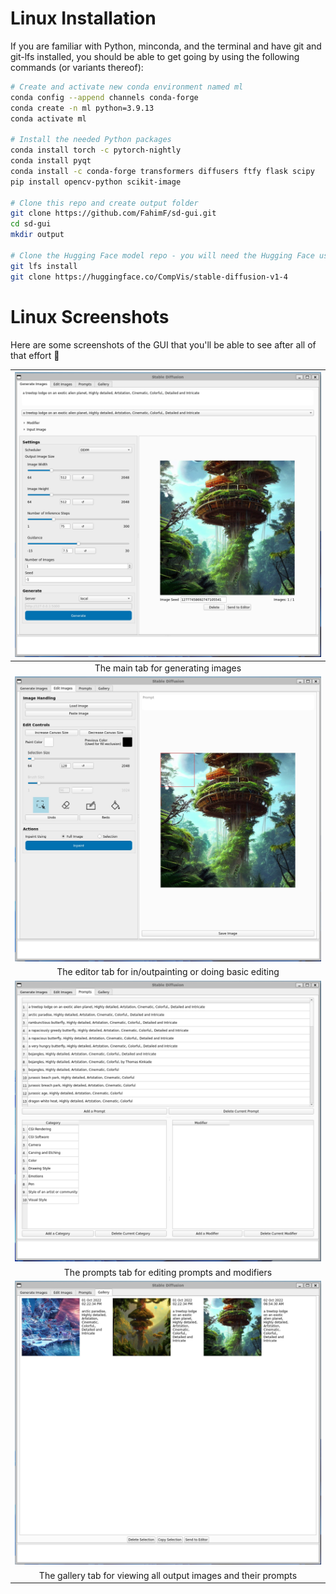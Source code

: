 # Linux Installation

If you are familiar with Python, minconda, and the terminal and have git and git-lfs installed, you should be able to get going by using the following commands (or variants thereof):

```bash
# Create and activate new conda environment named ml
conda config --append channels conda-forge
conda create -n ml python=3.9.13
conda activate ml

# Install the needed Python packages
conda install torch -c pytorch-nightly
conda install pyqt
conda install -c conda-forge transformers diffusers ftfy flask scipy
pip install opencv-python scikit-image

# Clone this repo and create output folder
git clone https://github.com/FahimF/sd-gui.git
cd sd-gui
mkdir output

# Clone the Hugging Face model repo - you will need the Hugging Face user and password for this step
git lfs install
git clone https://huggingface.co/CompVis/stable-diffusion-v1-4
```

# Linux Screenshots

Here are some screenshots of the GUI that you'll be able to see after all of that effort 🙂

|            ![01-main](../screens/lin-01-main.jpg)            |
| :----------------------------------------------------------: |
|              The main tab for generating images              |
|          ![02-editor](../screens/lin-02-editor.jpg)          |
|   The editor tab for in/outpainting or doing basic editing   |
|         ![03-prompts](../screens/lin-03-prompts.jpg)         |
|      The prompts tab for editing prompts and modifiers       |
|         ![04-gallery](../screens/lin-04-gallery.jpg)         |
| The gallery tab for viewing all output images and their prompts |

